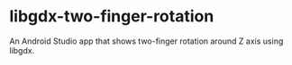 # libgdx-two-finger-rotation
An Android Studio app that shows two-finger rotation around Z axis using libgdx.
